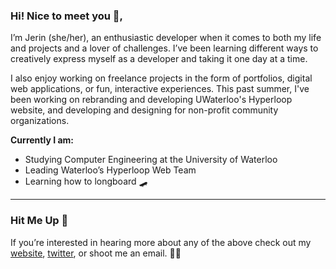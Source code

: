### Hi! Nice to meet you 👋,

I’m Jerin (she/her), an enthusiastic developer when it comes to both my life and projects and a lover of challenges. I’ve been learning different ways to creatively express myself as a developer and taking it one day at a time.

I also enjoy working on freelance projects in the form of portfolios, digital web applications, or fun, interactive experiences. This past summer, I've been working on rebranding and developing UWaterloo's Hyperloop website, and developing and designing for non-profit community organizations.

**Currently I am:**
- Studying Computer Engineering at the University of Waterloo
- Leading Waterloo’s Hyperloop Web Team
- Learning how to longboard 🛹

---

### Hit Me Up 💫

If you’re interested in hearing more about any of the above check out my [website](https://www.jerinraisa.com), [twitter](https://twitter.com/jxrinr), or shoot me an email. ✌🏼



<!--
**jxrin/jxrin** is a ✨ _special_ ✨ repository because its `README.md` (this file) appears on your GitHub profile.

Here are some ideas to get you started:

- 🔭 I’m currently working on ...
- 🌱 I’m currently learning ...
- 👯 I’m looking to collaborate on ...
- 🤔 I’m looking for help with ...
- 💬 Ask me about ...
- 📫 How to reach me: ...
- 😄 Pronouns: ...
- ⚡ Fun fact: ...
-->
